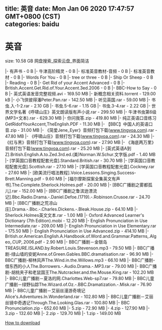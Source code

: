 
title: 英音
date: Mon Jan 06 2020 17:47:57 GMT+0800 (CST)    
categories: baidu
---

# 英音
size: 10.58 GB
 网盘搜索_探索云盘_界面简洁
 
|- 有声书 - 0 B
|- 牛津高阶精灵 - 0 B
|- 标准英音教材-音频 - 0 B
|- 标准英音教材 - 0 B
|- Words For You - 0 B
|- tree or three - 0 B
|- Ship Or Sheep - 0 B
|- Reading - 0 B
|- Get Rid of your Accent Advanced - 0 B
|- British.Accent.Get.Rid.of.Your.Accent.3ed.2006 - 0 B
|- BBC-How to Say - 0 B
|- 英式英语发音完整视频.avi - 169.50 MB
|- 新概念相关资料.torrent - 129.00 kB
|- 小飞侠彼得潘Peter.Pan.rar - 142.50 MB
|- 听见英国.rar - 59.00 MB
|- 书虫.入-1-2.rar - 2.10 GB
|- 书虫.5-6.rar - 1.15 GB
|- 书虫.3-4.rar - 2.22 GB
|- 世界文学名著《呼啸山庄》英文朗读版有声小说.rar - 299.50 MB
|- 牛津书虫第6级(MP3+文本).rar - 629.30 MB
|- 你问我答.zip - 419.80 MB
|- 纯正英语口音练习GetRidofYourAccent,TheEnglish.PDF - 11.30 MB
|- 【BBC】中国人的英语口音.zip - 31.00 MB
|- 《简爱Jene_Eyer》音频打包下载(www.tingvoa.com).rar - 47.80 MB
|- 《呼啸山庄》音频打包下载(www.tingvoa.com).rar - 24.30 MB
|- 《红与黑》音频打包下载(www.tingvoa.com).rar - 27.90 MB
|- 《海底两万里》音频打包下载(www.tingvoa.com).rar - 25.20 MB
|- [英式英语A到Z].British.English.A.to.Zed.3rd.ed.(美)Norman.W.Schur.文字版.pdf - 1.40 MB
|- [学英国口音教程配套光盘].Standard.British.rar - 30.70 MB
|- [学英国口音教程配套光盘].Scottish.rar - 27.10 MB
|- [学英国口音教程配套光盘].Cockney.rar - 27.60 MB
|- [欧美流行唱法教程].Voice.Lessons.Singing.Success-Brett.Manning.pdf - 9.60 MB
|- [福尔摩斯探案全集英文有声书].The.Complete.Sherlock.Holmes.pdf - 20.00 MB
|- [BBC广播剧之雾都孤儿].rar - 152.00 MB
|- [BBC广播剧之鲁滨逊漂流记].Bbc.Radio.Drama.-.Daniel.Defoe.(1719).-.Robinson.Crusoe.rar - 24.70 MB
|- [BBC广播剧之荒凉山庄].Drama.-.Bbc.-.Charles.Dickens.-.Bleak.House.zip - 64.10 MB
|- Sherlock.Holmes英文文本.rar - 1.00 MB
|- Oxford Advanced Learner's Dictionary (7th Edition).mobi - 12.20 MB
|- English Pronunciation in Use Intermediate.rar - 209.00 MB
|- English Pronunciation in Use Elementary.rar - 175.50 MB
|- English Pronunciation in Use Advanced.zip - 414.10 MB
|- British.or.American.English.A.Handbook.of.Word.and.Grammar.Patterns,.Algeo,.CUP,.2006.pdf - 2.90 MB
|- BBC广播剧－金银岛TREASURE.ISLAND.by.Robert.Louis.Stevenson.mp3 - 79.50 MB
|- BBC广播剧-绿山墙的安妮Anne.of.Green.Gables.BBC.dramatisation.rar - 96.90 MB
|- BBC广播剧-柳林风声The.Wind.in.the.Willows.mp3 - 66.10 MB
|- BBC广播剧-借东西的小人The.Borrowers.-.Audio.Drama.-.MP3.rar - 79.00 MB
|- BBC广播剧-胡桃夹子和老鼠国王The.Nutcracker.and.the.Mouse.King.rar - 102.20 MB
|- BBC儿童广播剧－夏洛的网.Charlottes.Web-sp7.rar - 79.80 MB
|- BBC儿童广播剧－绿野仙踪The.Wizard.of.Oz.-.BBC.Dramatization.-.Misk.rar - 76.90 MB
|- BBC儿童广播剧－艾丽丝漫游奇境记Alice's.Adventures.In.Wonderland.rar - 102.80 MB
|- BBC儿童广播剧－艾丽丝镜中奇遇记Through.The.Looking.Glas.rar - 100.80 MB
|- BBC Pronunciation.zip - 652.60 MB
|- 5.zip - 72.90 MB
|- 4.zip - 127.90 MB
|- 3.zip - 132.60 MB
|- 2.zip - 129.70 MB
|- 1.zip - 149.00 MB

[How to download](https://bpcam.bemobtrk.com/go/2ceec3aa-1ca2-46d6-b9ff-aaa5c184517c?jno=2277)